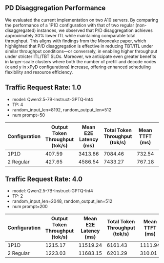 ## PD Disaggregation Performance

We evaluated the current implementation on two A10 servers. By comparing the performance of a 1P1D configuration with that of two regular (non-disaggregated) instances, we observed that P/D disaggregation achieves approximately 30% lower ITL while maintaining comparable total throughput. This aligns with findings from the Mooncake paper, which highlighted that P/D disaggregation is effective in reducing TBT/ITL under similar throughput conditions—or conversely, in enabling higher throughput under stricter ITL/TBT SLOs.
Moreover, we anticipate even greater benefits in larger-scale clusters where both the number of prefill and decode nodes (x and y in xPyD configurations) increase, offering enhanced scheduling flexibility and resource efficiency.

## Traffic Request Rate: 1.0
* model: Qwen2.5-7B-Instruct-GPTQ-Int4
* TP: 4
* random_input_len=8192, random_output_len=512
* num prompt=50

| Configuration  | Output Token Throughput (tok/s)  | Mean E2E Latency (ms) |Total Token Throughput (tok/s)  | Mean TTFT (ms) | P99 TTFT (ms) | Mean ITL (ms) | P99 ITL (ms) |
|----------------|----------------------------------|-----------------------|----------------|---------------|---------------|--------------|---------------------------------|
| 1P1D           | 407.59                           | 3413.86               |7084.46                         | 732.54         | 2952.57       | 7.23          | 10.76        |
| 2 Regular      | 427.65                           | 4586.54               |7433.27                         | 767.18         | 1264.88       | 10.30         | 12.73        |

## Traffic Request Rate: 4.0
* model: Qwen2.5-7B-Instruct-GPTQ-Int4
* TP: 2
* random_input_len=2048, random_output_len=512
* num prompt=200

| Configuration | Output Token Throughput (tok/s) | Mean E2E Latency (ms)  | Total Token Throughput (tok/s)  | Mean TTFT (ms) |P99 TTFT (ms) | Mean ITL (ms) | P99 ITL (ms) |
|---------------|---------------------------------|-------------|--------------------------------|----------------|---------------|----------------|--------------|
| 1P1D          | 1215.17                         | 11519.24    | 6161.43                        | 1111.94        | 2725.89       | 17.06          | 19.72        |
| 2 Regular     | 1223.03                         | 11683.15    | 6201.29                        | 310.01         | 720.91        | 25.74          | 294.89       |